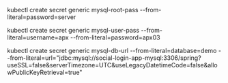 	
kubectl create secret generic mysql-root-pass --from-literal=password=server

	
kubectl create secret generic mysql-user-pass --from-literal=username=apx --from-literal=password=apx03

	
kubectl create secret generic mysql-db-url --from-literal=database=demo --from-literal=url="jdbc:mysql://social-login-app-mysql:3306/spring?useSSL=false&serverTimezone=UTC&useLegacyDatetimeCode=false&allowPublicKeyRetrieval=true"



